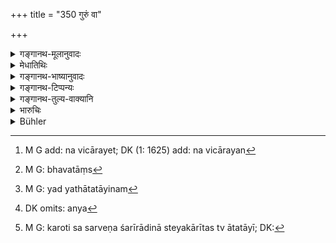 +++
title = "350 गुरुं वा"

+++

<details><summary>गङ्गानथ-मूलानुवादः</summary>

Without hesitation one should strike an approaching desperado,—be he a preceptor, a child, or an aged man, or a highly learned Brāhmaṇa.—(350)
</details>

<details><summary>मेधातिथिः</summary>

**आततायी** उच्यते यः शरीरधनदारपुत्रनाशे सर्वप्रकारम् उद्यतः । तम् **अविचारयन्**[^१७४] हन्यात् । **गुर्व्**आदिग्रहणम् अर्थवादः । एते ऽपि हन्तव्याः, किम् उतान्य इति । एतेषां त्व् आततायित्वे ऽपि वधो नास्ति । "आचार्यं च प्रवक्तारम्" (म्ध् ४.१६२) इत्य् अनेनापकारिणाम् अपि वधो निषिद्धः । **गुरुम् आततायिनम्** इति शक्यः संबन्धः । तथा सत्य् आततायिविशेषणम् एतत् । ततो गुर्वादिव्यतिरिक्तस्याततायिनः प्रतिषेधः कुतः स्यात् । वाक्यान्तराभावात् । 


[^१७४]:
     M G add: na vicārayet; DK (1: 1625) add: na vicārayan

- <u>अथ</u> "नाततायिवधे दोषः" (म्ध् ८.३५१) इत्य् एतद् वाक्यान्तरं सामान्येनाभ्यनुज्ञापकम् इति ।

- <u>तद् अपि न</u>, विधेर् अश्रवणात्, पूर्वशेषतया चार्थवादत्वे प्रकृतवचनत्वात् । 

- इह भवन्तस्[^१७५] त्व् आहुः- यद्य् आततायिनम्[^१७६] इत्य् एव विधिः, अवशिष्टो ऽर्थवादः, तथापि गुर्वादीनां वधानुज्ञानम् । यतो ऽन्यद् अपकारित्वम् अन्यद् आततायित्वम् । यो ह्य् अन्यां कांचन पीडां करोति न सर्वेण शरीरादिना सो ऽपकारी, ततस् त्व् अन्य[^१७७] आततायी[^१७८] । तथा च पठ्यते ।


[^१७८]:
     M G: karoti sa sarveṇa śarīrādinā steyakārītas tv ātatāyī; DK: 


[^१७७]:
     DK omits: anya


[^१७६]:
     M G: yad yathātatāyinam


[^१७५]:
     M G: bhavatāṃs

- उद्यतासिर् विषाग्निभ्यां शापोद्यतकरस् तथा ।

- आथर्वणेन हन्ता च पिशुनश् चापि राजतः ॥

- भार्यातिक्रमकारी च रन्धान्वेषणतत्परः ।

- एवमाद्यान् विजानीयात् सर्वान् एवाततायिनः ॥ (क्स्म् ८०२–०३)

****"**<u>आयान्तम् इति</u>** वचनाद् आत्तशस्त्रो हन्तुम् अभिधावन् दारान् वा जिहीर्षन् हन्तव्यः । कृते तु दोषे किम् अन्यत् करिष्यतीत्य् उपेक्षा" इति ब्रुवते ।

<u>तद् अयुक्तम्</u> । यतः "प्रकाशम् अप्रकाशं वा"[^१७९] (म्ध् ८.३५१) इति वक्ष्यति । समानौ ह्य् एतौ करिष्यन् कृतवांश् च[^१८०] । तस्माद् **आयान्तम्** इत्य् अनुवादः- कर्तुम् आगतं कृत्वा वा गतम् इति । आततायित्वाच् चासौ हन्यते । न च कृतवचन आततायित्वम् उपैति । नास्यात्मनो रक्षार्थ एव वध "आत्मनश् च परित्राणे" (म्ध् ८.३४९) इति अनेनोक्तम्[^१८१] ॥ ८.३५० ॥
</details>

<details><summary>गङ्गानथ-भाष्यानुवादः</summary>

The author further points out that in one’s own defence a man should
always fight.

That man is called a ‘*desperado*’ who is intent upon destroying one’s
body, property, wife or children. Such a man one ‘*should strike without
hesitation*.’

The mention of the ‘*preceptor*’ and the rest is purely by way of a
commendatory declamation; the sense being—‘when even such persons
deserve to be struck, what of others?’ As a matter of fact, in the case
of the persons named, there is to be no killing, even though they be
desperados; since from what has been said under the text—‘He shall never
offend the teacher who explained the Veda, etc.’ (4.162)—it is clear
that the striking of the preceptor is forbidden, even if he do harm.

It may be possible to construe the term ‘*gurum*’ with
‘*ālatāyinam*’;—hut in that case the two terms would mean ‘the great
desperado’; so that the striking of desperados who are not ‘great’ would
become precluded;—why?—because there is no other text (that would enjoin
*striking* in their case).

“But there is the next verse—‘there is no sin in killing a desperado,’
which permits the killing of all desperados in general.”

Not so; because we do not find any injunctive word in the next verse,
which, on that account is best taken as a declamatory supplement to the
previous injunction (contained in the present verse).

The revered teachers have declared as follows:—Though, in reality, the
injunction contained in the text is that ‘one should strike the
desperado,’ and all the rest is merely declamatory,—yet it has to be
taken as sanctioning the striking of the preceptor and other persons
mentioned. Because the mere ‘malefactor’ (who is mentioned in 4.162, as
not to be offended) is something quite different from the
‘desperado’;—one who inflicts an ordinary injury, which does not involve
any serious harm to the body, etc., is the ‘malefactor’; while the
‘desperado’ is something totally different;—being described in the
following words.—‘Ho who has lifted the sword, who is going to strike
with poison or Are, who has raised his hands for the purpose of
pronouncing a curse, who is going to kill by means of magic spells, who
backbites against one to the king, who violates one’s wife, who is ever
intent upon finding fault with one,—all these should be regarded as
*desperados*?

Some people hold that—“from the use of the word ‘*approaching*’ in the
text it would seem that the person who is rushing forward with uplifted
sword, with a view to strike him, or one who is *going to* take away his
wife, should be struck;—but when the injury has *been done*, he should
ignore it.”

But this is not right; since in the next verse we find the phrase
‘*openly or secretly*,’ from which it is clear that the man who *has
done* the harm, and he who is *going to do it*, both stand on the same
footing. Hence the term ‘*approaching*’ must be taken as purely
descriptive; whether he ‘approaches’ *for doing harm*, or *after having
done harm*,—he is to be struck, because he is a ‘*desperado*; for the
mere fact of his *having done* the act does not deprive him of the
character of a ‘desperado.’ Further, the present text does not sanction
the *striking* in one’s own defence only (in which case alone the
above-mentioned meaning of the epithet would be applicable); since that
has been already provided for in the foregoing verse.—(350)
</details>

<details><summary>गङ्गानथ-टिप्पन्यः</summary>

“According to Kullūka the condition is that one must be unable to save
one self by fight;—according to Nārāyaṇa one must not wound such a man
excessively.”—Buhler.

This verse is quoted in *Madanapārijāta* (p. 784), which adds the
following explanation:—‘When even the Teacher and the rest, if they are
assassins, may be slain—what to say of others;’—which only means that
there is nothing wrong in the slaying of assassins other than the
Teacher and the rest; it is not meant that these latter are to be slain;
because we have the general prohibition that ‘no Brāhmaṇa shall be
killed.’

It is quoted in *Vyavahāramayūkha* (p. 104);—in *Aparārka* (p. 627, and
again at p. 1043);—in *Vyavahāra-Bālambhaṭṭī*—(p. 1011);—in
*Prāyaścittaviveka* (p. 59), which says that ‘*eva*’ has been added for
the purpose of emphasis;—and in *Nītimayūkha* (p. 77).
</details>

<details><summary>गङ्गानथ-तुल्य-वाक्यानि</summary>

**(verses 8.350-351)  
**

*Vaśiṣṭha* (3.15-18). ‘They declare that the slayer commits no crime by
slaying an assassin. They quote the following:—“An incendiary, a
poisoner, one raising a weapon to strike, a robber, one who forcibly
takes away land, abductor of another man’s wife,—these six are called
Ātatāyin, *Assassins*. One may slay an assassin who comes with the
intention of killing, even though he may be knowing the whole Veda along
with the Upaniṣads; by that act one does not incur the guilt of
Brāhmaṇa-slaughter. He who slays an assassin learned in the Veda and
belonging to a noble family, does not incur, by that act, the guilt of
murdering a learned Brāhmaṇa; as this is a case of fury recoiling on
fury.”’

*Baudhāyana* (1-18.11-13).—‘One should not fight with......
Brāhmaṇas,—excepting assassins. They quote the following—“He who slays
an assassin, who is able to expound the Veda and born in a noble family,
does not, by that act, incur the guilt of killing a learned Brāhmaṇa;
this being a case of fury recoiling on fury.”’

*Viṣṇu* (5.189-192).—‘Any man may unhesitatingly slay a man who attacks
him with the intent to murder him, whether he be his spiritual teacher,
young or old, or a Brāhmaṇa, or even a Brāhmaṇa versed in many branches
of sacred knowledge. By killing an assassin who attempts to kill,
whether in public or in private, no crime is committed by the
slayer—fury recoils on fury. Assassins are of seven kinds—such as try to
kill by the sword, or with poison, or with fire, such as raise their
hand to pronounce a curse, such as recite a deadly incantation from the
Atharva Veda, such as raise a false accusation reaching the ears of the
King, and such as have illicit intercourse with another man’s wife. The
same designation is given to other evil-doers who deprive others of
their reputation or of their wealth, or who destroy religious merit by
ruining pools and such things or property.’

*Vyāsa* (Aparārka, p. 1042).—‘Or an assassin advancing to strike one,
even though he be fully learned in the Veda, if one strikes him, one
does not incur the sin of Brāhmaṇa-killing. The following are to be
regarded as assassins:—one raising the sword to strike, one going to
administer fire or poison, one raising his hand to curse, one killing
with magic rites, one back-biting to the King, one wresting another
man’s wife.’

*Bṛhaspati* (Do.).—‘If one reviles on being reviled, or strikes on being
struck, or kills one who is advancing to kill, one does not commit any
offence.’
</details>

<details><summary>भारुचिः</summary>

"आचार्यं च प्रवक्तारं पितरं मातरं गुरुम्" इत्य् एवमादिभिः शास्त्रैर् अत्यन्तापकारिणो ऽप्य् एते गुर्वादयो न वध्याः इत्य् उक्तं यतः इदं पूर्वविध्यर्थव्[आदार्थम् । गु]र्वादयो ऽप्य् आततायिनो ऽनेन निमित्तेन वध्याः स्युर् अत्यन्तावध्याः सन्तः, किं पुनस् तेभ्यो ऽन्य इत्य् अतिशयार्थवादो यथा लोके ॥ ८.३४९ ॥

_तथा चेदम् आह ।_
</details>

<details><summary>Bühler</summary>

350	One may slay without hesitation an assassin who approaches (with murderous intent), whether (he be one's) teacher, a child or an aged man, or a Brahmana deeply versed in the Vedas.
</details>
